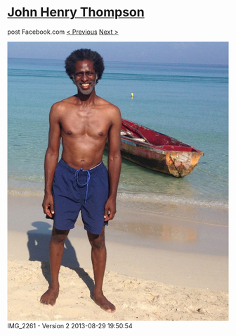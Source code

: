 # [John Henry Thompson](../README.md)
post Facebook.com
[< Previous](2013-08-29-1.md) [Next >](2013-08-29-3.md)

[![](../media/2013-08-29/Jamaica-2013-IMG_2261-Version-2.jpg)](../README.md)
IMG_2261 - Version 2
2013-08-29 19:50:54